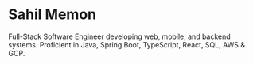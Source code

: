 # Sahil Memon

Full-Stack Software Engineer developing web, mobile, and backend systems. Proficient in Java, Spring Boot, TypeScript, React, SQL, AWS & GCP.
